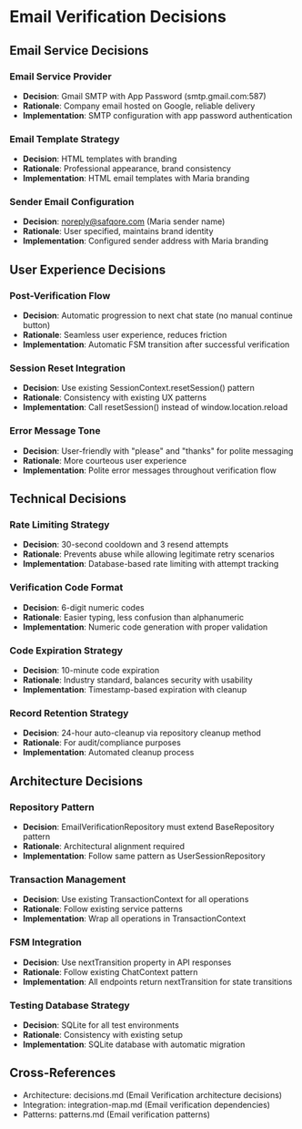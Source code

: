 # Email Verification Decisions

## Email Service Decisions

### Email Service Provider
- **Decision**: Gmail SMTP with App Password (smtp.gmail.com:587)
- **Rationale**: Company email hosted on Google, reliable delivery
- **Implementation**: SMTP configuration with app password authentication

### Email Template Strategy
- **Decision**: HTML templates with branding
- **Rationale**: Professional appearance, brand consistency
- **Implementation**: HTML email templates with Maria branding

### Sender Email Configuration
- **Decision**: noreply@safqore.com (Maria sender name)
- **Rationale**: User specified, maintains brand identity
- **Implementation**: Configured sender address with Maria branding

## User Experience Decisions

### Post-Verification Flow
- **Decision**: Automatic progression to next chat state (no manual continue button)
- **Rationale**: Seamless user experience, reduces friction
- **Implementation**: Automatic FSM transition after successful verification

### Session Reset Integration
- **Decision**: Use existing SessionContext.resetSession() pattern
- **Rationale**: Consistency with existing UX patterns
- **Implementation**: Call resetSession() instead of window.location.reload

### Error Message Tone
- **Decision**: User-friendly with "please" and "thanks" for polite messaging
- **Rationale**: More courteous user experience
- **Implementation**: Polite error messages throughout verification flow

## Technical Decisions

### Rate Limiting Strategy
- **Decision**: 30-second cooldown and 3 resend attempts
- **Rationale**: Prevents abuse while allowing legitimate retry scenarios
- **Implementation**: Database-based rate limiting with attempt tracking

### Verification Code Format
- **Decision**: 6-digit numeric codes
- **Rationale**: Easier typing, less confusion than alphanumeric
- **Implementation**: Numeric code generation with proper validation

### Code Expiration Strategy
- **Decision**: 10-minute code expiration
- **Rationale**: Industry standard, balances security with usability
- **Implementation**: Timestamp-based expiration with cleanup

### Record Retention Strategy
- **Decision**: 24-hour auto-cleanup via repository cleanup method
- **Rationale**: For audit/compliance purposes
- **Implementation**: Automated cleanup process

## Architecture Decisions

### Repository Pattern
- **Decision**: EmailVerificationRepository must extend BaseRepository pattern
- **Rationale**: Architectural alignment required
- **Implementation**: Follow same pattern as UserSessionRepository

### Transaction Management
- **Decision**: Use existing TransactionContext for all operations
- **Rationale**: Follow existing service patterns
- **Implementation**: Wrap all operations in TransactionContext

### FSM Integration
- **Decision**: Use nextTransition property in API responses
- **Rationale**: Follow existing ChatContext pattern
- **Implementation**: All endpoints return nextTransition for state transitions

### Testing Database Strategy
- **Decision**: SQLite for all test environments
- **Rationale**: Consistency with existing setup
- **Implementation**: SQLite database with automatic migration

## Cross-References
- Architecture: decisions.md (Email Verification architecture decisions)
- Integration: integration-map.md (Email verification dependencies)
- Patterns: patterns.md (Email verification patterns) 